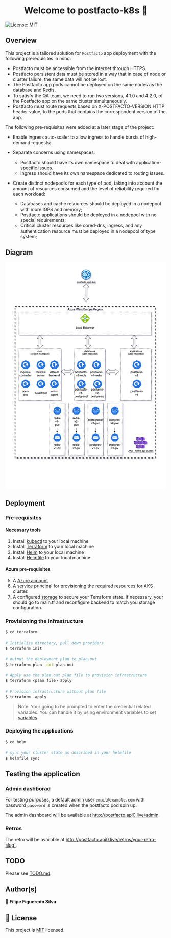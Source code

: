 <h1 align="center">Welcome to postfacto-k8s 👋</h1>
<p>
  <a href="LICENSE.md" target="_blank">
    <img alt="License: MIT" src="https://img.shields.io/badge/License-MIT-blue.svg" />
  </a>
</p>

## Overview

This project is a tailored solution for `Postfacto` app deployment with the following prerequisites in mind:

- Postfacto must be accessible from the internet through HTTPS.
- Postfacto persistent data must be stored in a way that in case of node or cluster failure, the same data will not be lost.
- The Postfacto app pods cannot be deployed on the same nodes as the database and Redis.
- To satisfy the QA team, we need to run two versions, 4.1.0 and 4.2.0, of the Postfacto app on the same cluster simultaneously.
- Postfacto must route requests based on X-POSTFACTO-VERSION HTTP header value, to the pods that contains the correspondent version of the app.

The following pre-requisites were added at a later stage of the project:

- Enable ingress auto-scaler to allow ingress to handle bursts of high-demand requests:
- Separate concerns using namespaces:

  - Postfacto should have its own namespace to deal with application-specific issues.
  - Ingress should have its own namespace dedicated to routing issues.

- Create distinct nodepools for each type of pod, taking into account the amount of resources consumed and the level of reliability required for each workload:
  - Databases and cache resources should be deployed in a nodepool with more IOPS and memory;
  - Postfacto applications should be deployed in a nodepool with no special requirements;
  - Critical cluster resources like cored-dns, ingress, and any authentication resource must be deployed in a nodepool of type system;

## Diagram

![Postfacto Architecture](/postfacto.drawio.png)

## Deployment

### Pre-requisites

#### Necessary tools

1. Install [kubectl](https://kubernetes.io/docs/tasks/tools/install-kubectl/) to your local machine
2. Install [Terraform](https://learn.hashicorp.com/tutorials/terraform/install-cli) to your local machine
3. Install [Helm](https://helm.sh/docs/intro/install/) to your local machine
4. Install [Helmfile](https://github.com/roboll/helmfile) to your local machine

#### Azure pre-requisites

5. A [Azure account](https://azure.microsoft.com/en-us/)
6. A [service principal](https://docs.microsoft.com/en-us/azure/aks/kubernetes-service-principal?tabs=azure-cli) for provisioning the required resources for AKS cluster.
7. A configured [storage](https://docs.microsoft.com/en-us/azure/developer/terraform/store-state-in-azure-storage?tabs=azure-cli) to secure your Terraform state. If necessary, your should go to main.tf and reconfigure backend to match you storage configuration.

### Provisioning the infrastructure

```bash
$ cd terraform

# Initialize directory, pull down providers
$ terraform init

# output the deployment plan to plan.out
$ terraform plan -out plan.out

# Apply use the plan.out plan file to provision infrastructure
$ terraform <plan file> apply

# Provision infrastructure without plan file
$ terraform  apply
```

> Note: Your going to be prompted to enter the credential related variables. You can handle it by using environment variables to set [variables](https://www.terraform.io/docs/cli/config/environment-variables.html#tf_var_name)

### Deploying the applications

```bash
$ cd helm

# sync your cluster state as described in your helmfile
$ helmfile sync
```

## Testing the application

### Admin dashborad

For testing purposes, a default admin user `email@example.com` with password `password` is created when the postfacto pod spin up.

The admin dashboard will be available at <http://postfacto.api0.live/admin>.

### Retros

The retro will be available at <http://postfacto.api0.live/retros/your-retro-slug`>.

## TODO

Please see [TODO.md](TODO.md).

## Author(s)

👤 **Filipe Figueredo Silva**

## 📝 License

This project is [MIT](LICENSE.md) licensed.
